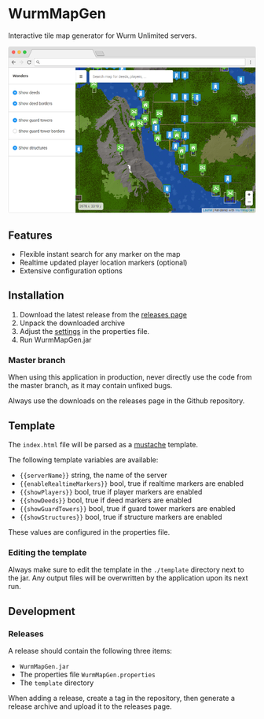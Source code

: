 # WurmMapGen
Interactive tile map generator for Wurm Unlimited servers.

![Screenshot](screenshot.png)

## Features
- Flexible instant search for any marker on the map
- Realtime updated player location markers (optional)
- Extensive configuration options

## Installation
1. Download the latest release from the
[releases page](https://github.com/Garrett92/WurmMapGen/releases)
2. Unpack the downloaded archive
3. Adjust the
[settings](https://github.com/Garrett92/WurmMapGen/wiki/Configuration)
in the properties file.
4. Run WurmMapGen.jar

### Master branch
When using this application in production, never directly use the code
from the master branch, as it may contain unfixed bugs.

Always use the downloads on the releases page in the Github repository.

## Template
The `index.html` file will be parsed as a
[mustache](https://mustache.github.io/mustache.5.html) template.

The following template variables are available:

- `{{serverName}}` string, the name of the server
- `{{enableRealtimeMarkers}}` bool, true if realtime markers are enabled
- `{{showPlayers}}` bool, true if player markers are enabled
- `{{showDeeds}}` bool, true if deed markers are enabled
- `{{showGuardTowers}}` bool, true if guard tower markers are enabled
- `{{showStructures}}` bool, true if structure markers are enabled

These values are configured in the properties file.

### Editing the template
Always make sure to edit the template in the `./template` directory
next to the jar. Any output files will be overwritten by the application
upon its next run.

## Development

### Releases
A release should contain the following three items:
- `WurmMapGen.jar`
- The properties file `WurmMapGen.properties`
- The `template` directory

When adding a release, create a tag in the repository, then generate a
release archive and upload it to the releases page.
